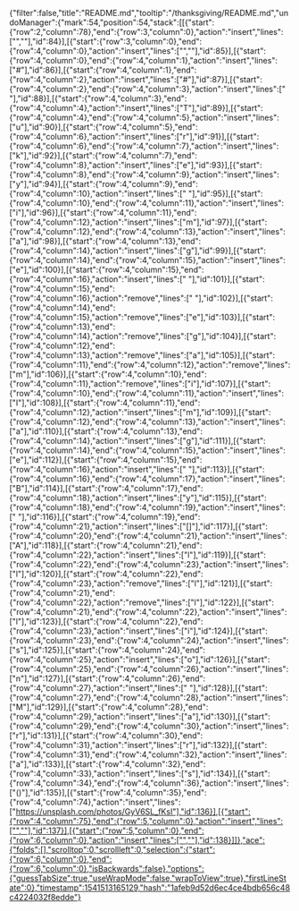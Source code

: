 {"filter":false,"title":"README.md","tooltip":"/thanksgiving/README.md","undoManager":{"mark":54,"position":54,"stack":[[{"start":{"row":2,"column":78},"end":{"row":3,"column":0},"action":"insert","lines":["",""],"id":84}],[{"start":{"row":3,"column":0},"end":{"row":4,"column":0},"action":"insert","lines":["",""],"id":85}],[{"start":{"row":4,"column":0},"end":{"row":4,"column":1},"action":"insert","lines":["#"],"id":86}],[{"start":{"row":4,"column":1},"end":{"row":4,"column":2},"action":"insert","lines":["#"],"id":87}],[{"start":{"row":4,"column":2},"end":{"row":4,"column":3},"action":"insert","lines":[" "],"id":88}],[{"start":{"row":4,"column":3},"end":{"row":4,"column":4},"action":"insert","lines":["T"],"id":89}],[{"start":{"row":4,"column":4},"end":{"row":4,"column":5},"action":"insert","lines":["u"],"id":90}],[{"start":{"row":4,"column":5},"end":{"row":4,"column":6},"action":"insert","lines":["r"],"id":91}],[{"start":{"row":4,"column":6},"end":{"row":4,"column":7},"action":"insert","lines":["k"],"id":92}],[{"start":{"row":4,"column":7},"end":{"row":4,"column":8},"action":"insert","lines":["e"],"id":93}],[{"start":{"row":4,"column":8},"end":{"row":4,"column":9},"action":"insert","lines":["y"],"id":94}],[{"start":{"row":4,"column":9},"end":{"row":4,"column":10},"action":"insert","lines":[" "],"id":95}],[{"start":{"row":4,"column":10},"end":{"row":4,"column":11},"action":"insert","lines":["i"],"id":96}],[{"start":{"row":4,"column":11},"end":{"row":4,"column":12},"action":"insert","lines":["m"],"id":97}],[{"start":{"row":4,"column":12},"end":{"row":4,"column":13},"action":"insert","lines":["a"],"id":98}],[{"start":{"row":4,"column":13},"end":{"row":4,"column":14},"action":"insert","lines":["g"],"id":99}],[{"start":{"row":4,"column":14},"end":{"row":4,"column":15},"action":"insert","lines":["e"],"id":100}],[{"start":{"row":4,"column":15},"end":{"row":4,"column":16},"action":"insert","lines":[" "],"id":101}],[{"start":{"row":4,"column":15},"end":{"row":4,"column":16},"action":"remove","lines":[" "],"id":102}],[{"start":{"row":4,"column":14},"end":{"row":4,"column":15},"action":"remove","lines":["e"],"id":103}],[{"start":{"row":4,"column":13},"end":{"row":4,"column":14},"action":"remove","lines":["g"],"id":104}],[{"start":{"row":4,"column":12},"end":{"row":4,"column":13},"action":"remove","lines":["a"],"id":105}],[{"start":{"row":4,"column":11},"end":{"row":4,"column":12},"action":"remove","lines":["m"],"id":106}],[{"start":{"row":4,"column":10},"end":{"row":4,"column":11},"action":"remove","lines":["i"],"id":107}],[{"start":{"row":4,"column":10},"end":{"row":4,"column":11},"action":"insert","lines":["I"],"id":108}],[{"start":{"row":4,"column":11},"end":{"row":4,"column":12},"action":"insert","lines":["m"],"id":109}],[{"start":{"row":4,"column":12},"end":{"row":4,"column":13},"action":"insert","lines":["a"],"id":110}],[{"start":{"row":4,"column":13},"end":{"row":4,"column":14},"action":"insert","lines":["g"],"id":111}],[{"start":{"row":4,"column":14},"end":{"row":4,"column":15},"action":"insert","lines":["e"],"id":112}],[{"start":{"row":4,"column":15},"end":{"row":4,"column":16},"action":"insert","lines":[" "],"id":113}],[{"start":{"row":4,"column":16},"end":{"row":4,"column":17},"action":"insert","lines":["B"],"id":114}],[{"start":{"row":4,"column":17},"end":{"row":4,"column":18},"action":"insert","lines":["y"],"id":115}],[{"start":{"row":4,"column":18},"end":{"row":4,"column":19},"action":"insert","lines":[" "],"id":116}],[{"start":{"row":4,"column":19},"end":{"row":4,"column":21},"action":"insert","lines":["[]"],"id":117}],[{"start":{"row":4,"column":20},"end":{"row":4,"column":21},"action":"insert","lines":["A"],"id":118}],[{"start":{"row":4,"column":21},"end":{"row":4,"column":22},"action":"insert","lines":["l"],"id":119}],[{"start":{"row":4,"column":22},"end":{"row":4,"column":23},"action":"insert","lines":["l"],"id":120}],[{"start":{"row":4,"column":22},"end":{"row":4,"column":23},"action":"remove","lines":["l"],"id":121}],[{"start":{"row":4,"column":21},"end":{"row":4,"column":22},"action":"remove","lines":["l"],"id":122}],[{"start":{"row":4,"column":21},"end":{"row":4,"column":22},"action":"insert","lines":["l"],"id":123}],[{"start":{"row":4,"column":22},"end":{"row":4,"column":23},"action":"insert","lines":["i"],"id":124}],[{"start":{"row":4,"column":23},"end":{"row":4,"column":24},"action":"insert","lines":["s"],"id":125}],[{"start":{"row":4,"column":24},"end":{"row":4,"column":25},"action":"insert","lines":["o"],"id":126}],[{"start":{"row":4,"column":25},"end":{"row":4,"column":26},"action":"insert","lines":["n"],"id":127}],[{"start":{"row":4,"column":26},"end":{"row":4,"column":27},"action":"insert","lines":[" "],"id":128}],[{"start":{"row":4,"column":27},"end":{"row":4,"column":28},"action":"insert","lines":["M"],"id":129}],[{"start":{"row":4,"column":28},"end":{"row":4,"column":29},"action":"insert","lines":["a"],"id":130}],[{"start":{"row":4,"column":29},"end":{"row":4,"column":30},"action":"insert","lines":["r"],"id":131}],[{"start":{"row":4,"column":30},"end":{"row":4,"column":31},"action":"insert","lines":["r"],"id":132}],[{"start":{"row":4,"column":31},"end":{"row":4,"column":32},"action":"insert","lines":["a"],"id":133}],[{"start":{"row":4,"column":32},"end":{"row":4,"column":33},"action":"insert","lines":["s"],"id":134}],[{"start":{"row":4,"column":34},"end":{"row":4,"column":36},"action":"insert","lines":["()"],"id":135}],[{"start":{"row":4,"column":35},"end":{"row":4,"column":74},"action":"insert","lines":["https://unsplash.com/photos/GyV6SL_fKsI"],"id":136}],[{"start":{"row":4,"column":75},"end":{"row":5,"column":0},"action":"insert","lines":["",""],"id":137}],[{"start":{"row":5,"column":0},"end":{"row":6,"column":0},"action":"insert","lines":["",""],"id":138}]]},"ace":{"folds":[],"scrolltop":0,"scrollleft":0,"selection":{"start":{"row":6,"column":0},"end":{"row":6,"column":0},"isBackwards":false},"options":{"guessTabSize":true,"useWrapMode":false,"wrapToView":true},"firstLineState":0},"timestamp":1541513165129,"hash":"1afeb9d52d6ec4ce4bdb656c48c4224032f8edde"}